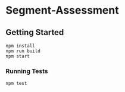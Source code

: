 # Segment-Assessment

## Getting Started
```
npm install
npm run build
npm start
```

### Running Tests
```
npm test
```
